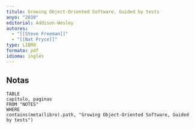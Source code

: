 ```yaml
---
titulo: Growing Object-Oriented Software, Guided by tests
anyo: "2010"
editorial: Addison-Wesley
autores:
  - "[[Steve Freeman]]"
  - "[[Nat Pryce]]"
type: LIBRO
formato: pdf
idioma: inglés
---
```


## Notas
```dataview
TABLE
capítulo, paginas
FROM "NOTES" 
WHERE 
contains(meta(libro).path, "Growing Object-Oriented Software, Guided by tests")
```


